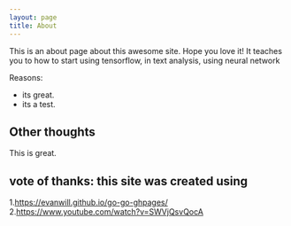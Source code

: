 ```yaml
---
layout: page
title: About
---
```


This is an about page about this awesome site.
Hope you love it!
It teaches you to how to start using tensorflow, in text analysis, using neural network

Reasons:
- its great.
- its a test.

## Other thoughts

This is great.

## vote of thanks: this site was created using 
  1.https://evanwill.github.io/go-go-ghpages/
  2.https://www.youtube.com/watch?v=SWVjQsvQocA
